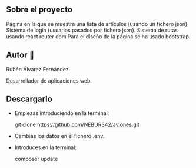 ## Sobre el proyecto

Página en la que se muestra una lista de artículos (usando un fichero json).
Sistema de login (usuarios pasados por fichero json).
Sistema de rutas usando react router dom
Para el diseño de la página se ha usado bootstrap.

## Autor :boy:
Rubén Álvarez Fernández.

Desarrollador de aplicaciones web.

## Descargarlo
+ Empiezas introduciendo en la terminal:

  git clone https://github.com/NEBUR342/aviones.git
+ Cambias los datos en el fichero .env.
+ Introduces en la terminal:

  composer update

